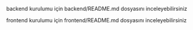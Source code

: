 <p>backend kurulumu için backend/README.md dosyasını inceleyebilirsiniz</p>
<p>frontend kurulumu için frontend/README.md dosyasını inceleyebilirsiniz</p>